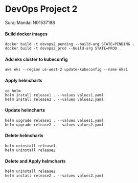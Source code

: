 # DevOps Project 2
Suraj Mandal
N01537188

#### Build docker images
```
docker build -t devops2_pending --build-arg STATE=PENDING .
docker build -t devops2_prod --build-arg STATE=PROD .
```

#### Add eks cluster to kubeconfig
```
aws eks --region us-west-2 update-kubeconfig --name eks1
```

#### Apply helmcharts
```
cd helm
helm install release1 . --values values1.yaml
helm install release2 . --values values2.yaml
```

#### Update helmcharts
```
helm upgrade release1 . --values values1.yaml
helm upgrade release2 . --values values2.yaml
```

#### Delete helmcharts
```
helm uninstall release1
helm uninstall release2
```

#### Delete and Apply helmcharts
```
helm uninstall release2
helm install release2 . --values values2.yaml
```
